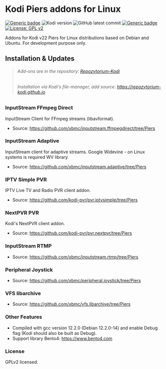 # Kodi Piers addons for Linux
[![Generic badge](https://img.shields.io/badge/Platform-KODI-<COLOR>.svg)](https://kodi.tv/)
![Kodi version](https://img.shields.io/badge/Versions-22-orange)
![GitHub latest commit](https://img.shields.io/github/last-commit/zuzia-dev/Kodi-Piers-addons-for-Linux?color=00BFFF)
[![Generic badge](https://img.shields.io/badge/Repository-Available-yellow.svg)](https://github.com/Repozytorium-Kodi/Repozytorium-Kodi/releases/download/v1.0.4/Repozytorium-Kodi-1.0.4.zip/)
[![License: GPL v2](https://img.shields.io/badge/License-GPL_v2-blue.svg)](https://www.gnu.org/licenses/old-licenses/gpl-2.0.html)

Addons for Kodi v22 Piers for Linux distributions based on Debian and Ubuntu. For development purpose only.

## Installation & Updates
> ###### Add-ons are in the repository: [Repozytorium-Kodi](https://github.com/Repozytorium-Kodi/Repozytorium-Kodi/releases/download/v1.0.4/Repozytorium-Kodi-1.0.4.zip)
> ###### Installation via Kodi's file-manager, add source: https://repozytorium-kodi.github.io

### InputStream FFmpeg Direct
InputStream Client for FFmpeg streams (libavformat).
- Source: https://github.com/xbmc/inputstream.ffmpegdirect/tree/Piers

### InputStream Adaptive
InputStream client for adaptive streams.
Google Widevine - on Linux systems is required WV library.
- Source: https://github.com/xbmc/inputstream.adaptive/tree/Piers

### IPTV Simple PVR
IPTV Live TV and Radio PVR client addon.
 - Source: https://github.com/kodi-pvr/pvr.iptvsimple/tree/Piers

### NextPVR PVR
Kodi's NextPVR client addon.
 - Source: https://github.com/kodi-pvr/pvr.nextpvr/tree/Piers

### InputStream RTMP
- Source: https://github.com/xbmc/inputstream.rtmp/tree/Piers

### Peripheral Joystick
- Source: https://github.com/xbmc/peripheral.joystick/tree/Piers

### VFS libarchive
- Source: https://github.com/xbmc/vfs.libarchive/tree/Piers

### Other Features
- Compiled with gcc version 12.2.0 (Debian 12.2.0-14) and enable Debug flag (Kodi should also be built as Debug).
- Support library Bento4: https://www.bento4.com

### License
GPLv2 licensed.
